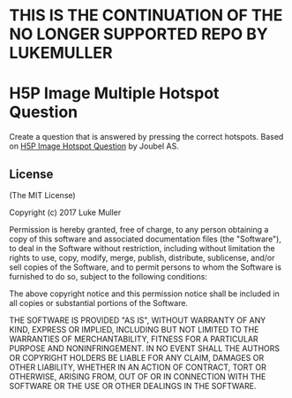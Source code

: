 

THIS IS THE CONTINUATION OF THE NO LONGER SUPPORTED REPO BY LUKEMULLER
==========




H5P Image Multiple Hotspot Question
==========

Create a question that is answered by pressing the correct hotspots. Based on [H5P Image Hotspot Question](https://github.com/h5p/h5p-image-hotspot-question) by Joubel AS.

## License

(The MIT License)

Copyright (c) 2017 Luke Muller

Permission is hereby granted, free of charge, to any person obtaining a copy of this software and associated documentation files (the "Software"), to deal in the Software without restriction, including without limitation the rights to use, copy, modify, merge, publish, distribute, sublicense, and/or sell copies of the Software, and to permit persons to whom the Software is furnished to do so, subject to the following conditions:

The above copyright notice and this permission notice shall be included in all copies or substantial portions of the Software.

THE SOFTWARE IS PROVIDED "AS IS", WITHOUT WARRANTY OF ANY KIND, EXPRESS OR IMPLIED, INCLUDING BUT NOT LIMITED TO THE WARRANTIES OF MERCHANTABILITY, FITNESS FOR A PARTICULAR PURPOSE AND NONINFRINGEMENT. IN NO EVENT SHALL THE AUTHORS OR COPYRIGHT HOLDERS BE LIABLE FOR ANY CLAIM, DAMAGES OR OTHER LIABILITY, WHETHER IN AN ACTION OF CONTRACT, TORT OR OTHERWISE, ARISING FROM, OUT OF OR IN CONNECTION WITH THE SOFTWARE OR THE USE OR OTHER DEALINGS IN THE SOFTWARE.

